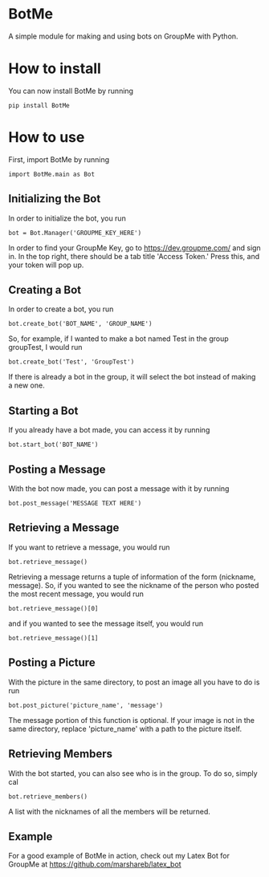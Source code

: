 # BotMe
A simple module for making and using bots on GroupMe with Python.

# How to install

You can now install BotMe by running

```
pip install BotMe
```

# How to use

First, import BotMe by running
```
import BotMe.main as Bot
```

## Initializing the Bot

In order to initialize the bot, you run
```
bot = Bot.Manager('GROUPME_KEY_HERE')
```

In order to find your GroupMe Key, go to https://dev.groupme.com/ and sign in.
In the top right, there should be a tab title 'Access Token.' Press this, and your
token will pop up.

## Creating a Bot

In order to create a bot, you run
```
bot.create_bot('BOT_NAME', 'GROUP_NAME')
```

So, for example, if I wanted to make a bot named Test in the group
groupTest, I would run

```
bot.create_bot('Test', 'GroupTest')
```

If there is already a bot in the group, it will select the bot instead
of making a new one.

## Starting a Bot

If you already have a bot made, you can access it by running

```
bot.start_bot('BOT_NAME')
```

## Posting a Message

With the bot now made, you can post a message with it by running

```
bot.post_message('MESSAGE TEXT HERE')
```

## Retrieving a Message

If you want to retrieve a message, you would run

```
bot.retrieve_message()
```

Retrieving a message returns a tuple of information of the form (nickname, message).
So, if you wanted to see the nickname of the person who posted the most recent message, you would run

```
bot.retrieve_message()[0]
```

and if you wanted to see the message itself, you would run

```
bot.retrieve_message()[1]
```

## Posting a Picture

With the picture in the same directory, to post an image all you have to do is run

```
bot.post_picture('picture_name', 'message')
```

The message portion of this function is optional. If your image is not in the same directory,
replace 'picture_name' with a path to the picture itself.

## Retrieving Members

With the bot started, you can also see who is in the group. To do so, simply cal

```
bot.retrieve_members()
```

A list with the nicknames of all the members will be returned.

## Example

For a good example of BotMe in action, check out my Latex Bot for GroupMe at
https://github.com/marshareb/latex_bot